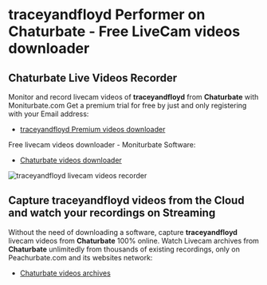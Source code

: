 # traceyandfloyd Performer on Chaturbate - Free LiveCam videos downloader

## Chaturbate Live Videos Recorder

Monitor and record livecam videos of **traceyandfloyd** from **Chaturbate** with Moniturbate.com
Get a premium trial for free by just and only registering with your Email address:
* [traceyandfloyd Premium videos downloader](https://moniturbate.com/request-demo-licence-key.html)

Free livecam videos downloader - Moniturbate Software:
* [Chaturbate videos downloader](https://moniturbate.com/moniturbate-download-software.html)

![traceyandfloyd livecam videos recorder](https://peachurnet.com/templates/moniturbate-software.png)


## Capture traceyandfloyd videos from the Cloud and watch your recordings on Streaming

Without the need of downloading a software, capture **traceyandfloyd** livecam videos from **Chaturbate** 100% online.
Watch Livecam archives from **Chaturbate** unlimitedly from thousands of existing recordings, only on Peachurbate.com and its websites network:
* [Chaturbate videos archives](https://peachurnet.com/)